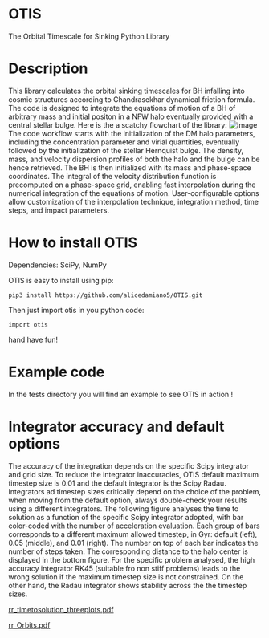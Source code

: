 # OTIS
The Orbital Timescale for Sinking Python Library

# Description

This library calculates the orbital sinking timescales for BH infalling into cosmic structures according to Chandrasekhar dynamical friction formula. The code is designed to integrate the equations of motion of a BH of arbitrary mass and initial positon in a NFW halo eventually provided with a central stellar bulge. 
Here is the a scatchy flowchart of the library:
![image](https://github.com/user-attachments/assets/03f474e7-9268-45ca-8b10-23ddd07944c5)
The code workflow starts with the initialization of the DM halo parameters, including the concentration parameter and virial quantities, eventually followed by the initialization of the stellar Hernquist bulge. The density, mass, and velocity dispersion profiles of both the halo and the bulge can be hence retrieved. The BH is then initialized with its mass and phase-space coordinates. The integral of the velocity distribution function is precomputed on a phase-space grid, enabling fast interpolation during the numerical integration of the equations of motion. User-configurable options allow customization of the interpolation technique, integration method, time steps, and impact parameters.

 
# How to install OTIS

Dependencies: SciPy, NumPy

OTIS is easy to install using pip:

```
pip3 install https://github.com/alicedamiano5/OTIS.git
```

Then just import otis in you python code: 
```
import otis

```
hand have fun!


# Example code

In the tests directory you will find an example to see OTIS in action !


# Integrator accuracy and default options

The accuracy of the integration depends on the specific Scipy integrator and grid size. To reduce the integrator inaccuracies, OTIS default maximum timestep size is 0.01 and the default integrator is the Scipy Radau. Integrators ad timestep sizes critically depend on the choice of the problem, when moving from the default option, always double-check your results using a different integrators. 
The following figure analyses the time to solution as a function of the specific Scipy integrator adopted, with bar color-coded with the number of acceleration evaluation. Each group of bars corresponds to a different maximum allowed timestep, in Gyr: default (left), 0.05 (middle), and 0.01 (right). The number on top of each bar indicates the number of steps taken. The corresponding distance to the halo center is displayed in the bottom figure. For the specific problem analysed, the high accuracy integrator RK45 (suitable fro non stiff problems) leads to the wrong solution if the maximum timestep size is not constrained. On the other hand, the Radau integrator shows stability across the the timestep sizes. 

[rr_timetosolution_threeplots.pdf](https://github.com/user-attachments/files/21686507/rr_timetosolution_threeplots.pdf)

[rr_Orbits.pdf](https://github.com/user-attachments/files/21686557/rr_Orbits.pdf)



